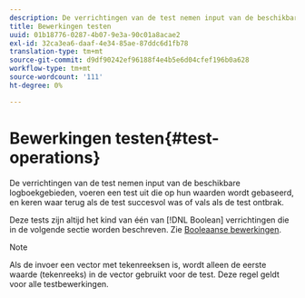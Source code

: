 ```yaml
---
description: De verrichtingen van de test nemen input van de beschikbare logboekgebieden, voeren een test uit die op hun waarden wordt gebaseerd, en keren waar terug als de test succesvol was of vals als de test ontbrak.
title: Bewerkingen testen
uuid: 01b18776-0287-4b07-9e3a-90c01a8acae2
exl-id: 32ca3ea6-daaf-4e34-85ae-87ddc6d1fb78
translation-type: tm+mt
source-git-commit: d9df90242ef96188f4e4b5e6d04cfef196b0a628
workflow-type: tm+mt
source-wordcount: '111'
ht-degree: 0%

---
```


# Bewerkingen testen{#test-operations}

De verrichtingen van de test nemen input van de beschikbare logboekgebieden, voeren een test uit die op hun waarden wordt gebaseerd, en keren waar terug als de test succesvol was of vals als de test ontbrak.

Deze tests zijn altijd het kind van één van [!DNL Boolean] verrichtingen die in de volgende sectie worden beschreven. Zie [Booleaanse bewerkingen](../../../../home/c-dataset-const-proc/c-conditions/c-test-ops/c-boolean-ops.md#concept-9bee5fb907bb4e37871096aaf48b1baf).

>[!NOTE]
>
>Als de invoer een vector met tekenreeksen is, wordt alleen de eerste waarde (tekenreeks) in de vector gebruikt voor de test. Deze regel geldt voor alle testbewerkingen.
